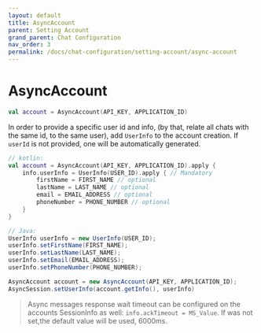 ```yaml
---
layout: default
title: AsyncAccount
parent: Setting Account
grand_parent: Chat Configuration
nav_order: 3
permalink: /docs/chat-configuration/setting-account/async-account
---
```


# AsyncAccount

    
```kotlin
val account = AsyncAccount(API_KEY, APPLICATION_ID)
```

In order to provide a specific user id and info, (by that, relate all chats with the same id, to the same user), add `UserInfo` to the account creation. If `userId` is not provided, one will be automatically generated. 

```kotlin
// kotlin:
val account = AsyncAccount(API_KEY, APPLICATION_ID).apply {
    info.userInfo = UserInfo(USER_ID).apply { // Mandatory
        firstName = FIRST_NAME // optional
        lastName = LAST_NAME // optional
        email = EMAIL_ADDRESS // optional
        phoneNumber = PHONE_NUMBER // optional
    }
}
```
```java
// Java:
UserInfo userInfo = new UserInfo(USER_ID);
userInfo.setFirstName(FIRST_NAME);
userInfo.setLastName(LAST_NAME);
userInfo.setEmail(EMAIL_ADDRESS);
userInfo.setPhoneNumber(PHONE_NUMBER);

AsyncAccount account = new AsyncAccount(API_KEY, APPLICATION_ID);
AsyncSession.setUserInfo(account.getInfo(), userInfo)
```
> Async messages response wait timeout can be configured on the accounts SessionInfo as well:
`info.ackTimeout = MS_Value`. If was not set,the default value will be used, 6000ms. 


